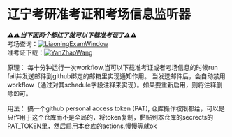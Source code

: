 # 辽宁考研准考证和考场信息监听器


***⚠️⚠️当下面两个都红了就可以下载准考证了⚠️⚠️***<br/>
考场查询：[![LiaoningExamWindow](https://github.com/CoolestEnoch/LiaoningPostgraduateExamListenser/actions/workflows/LiaoningExamWindow.yml/badge.svg)](https://github.com/CoolestEnoch/LiaoningPostgraduateExamListenser/actions/workflows/LiaoningExamWindow.yml)<br/>
准考证下载：[![YanZhaoWang](https://github.com/CoolestEnoch/LiaoningPostgraduateExamListenser/actions/workflows/YanZhaoWang.yml/badge.svg)](https://github.com/CoolestEnoch/LiaoningPostgraduateExamListenser/actions/workflows/YanZhaoWang.yml)

原理：
每十分钟运行一次workflow,当可以下载准考证或者考场信息的时候run fail并发送邮件到github绑定的邮箱里实现通知作用。
当发送邮件后，会自动禁用workflow（通过对其schedule字段注释来实现）。如果要重新启用，则将注释删除即可。


用法：
搞一个github personal access token (PAT), 仓库操作权限都给，可以是只作用于这个仓库而不是全局的，将token复制，黏贴到本仓库的secrects的PAT_TOKEN里，然后启用本仓库的actions,慢慢等就ok

